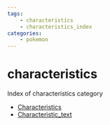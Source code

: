 ```yaml
---
tags:
    - characteristics
    - characteristics_index
categories:
    - pokemon
---
```


# characteristics

Index of characteristics category

- [Characteristics](characteristics.md)
- [Characteristic_text](characteristic_text.md)
